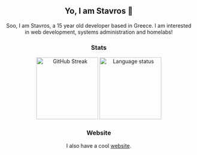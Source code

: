 <div align="center">
    <h2>Yo, I am Stavros 👋</h2>
</div>

<div align="center">
    <p>Soo, I am Stavros, a 15 year old developer based in Greece. I am interested in web development, systems administration and homelabs!</p>
</div>

<div align="center">
    <h3>Stats</h3>
    <img src="https://github-readme-stats.vercel.app/api?username=steveiliop56&show_icons=true&theme=transparent" alt="GitHub Streak" height="165">
    <img src="https://github-readme-stats.vercel.app/api/top-langs/?username=steveiliop56&layout=compact&theme=transparent" alt="Language status" height="165">
</div>

<div align="center">
    <h3>Website</h3>
    <p>I also have a cool <a href="https://doesmycode.work">website</a>.</p>
</div>

